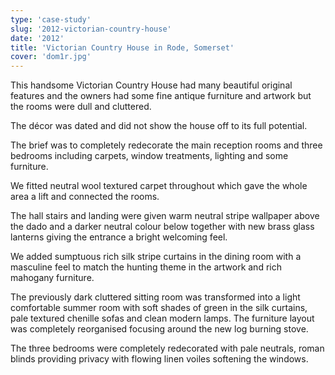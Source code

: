 ```yaml
---
type: 'case-study'
slug: '2012-victorian-country-house'
date: '2012'
title: 'Victorian Country House in Rode, Somerset'
cover: 'dom1r.jpg'
---
```


This handsome Victorian Country House had many beautiful original features and the owners had some fine antique furniture and artwork but the rooms were dull and cluttered.

The décor was dated and did not show the house off to its full potential.

The brief was to completely redecorate the main reception rooms and three bedrooms including carpets, window treatments, lighting and some furniture.

We fitted neutral wool textured carpet throughout which gave the whole area a lift and connected the rooms.

The hall stairs and landing were given warm neutral stripe wallpaper above the dado and a darker neutral colour below together with new brass glass lanterns giving the entrance a bright welcoming feel.

We added sumptuous rich silk stripe curtains in the dining room with a masculine feel to match the hunting theme in the artwork and rich mahogany furniture.

The previously dark cluttered sitting room was transformed into a light comfortable summer room with soft shades of green in the silk curtains, pale textured chenille sofas and clean modern lamps. The furniture layout was completely reorganised focusing around the new log burning stove.

The three bedrooms were completely redecorated with pale neutrals, roman blinds providing privacy with flowing linen voiles softening the windows.
